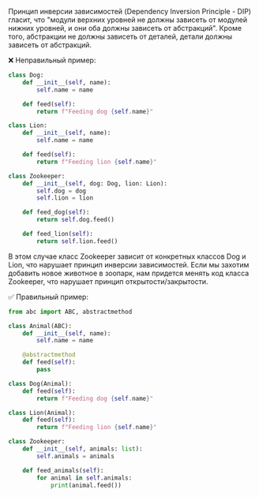 Принцип инверсии зависимостей (Dependency Inversion Principle - DIP) гласит, что "модули верхних уровней не должны зависеть от модулей нижних уровней, и они оба должны зависеть от абстракций". Кроме того, абстракции не должны зависеть от деталей, детали должны зависеть от абстракций.


❌ Неправильный пример:

```python
class Dog:
    def __init__(self, name):
        self.name = name

    def feed(self):
        return f"Feeding dog {self.name}"

class Lion:
    def __init__(self, name):
        self.name = name

    def feed(self):
        return f"Feeding lion {self.name}"

class Zookeeper:
    def __init__(self, dog: Dog, lion: Lion):
        self.dog = dog
        self.lion = lion

    def feed_dog(self):
        return self.dog.feed()

    def feed_lion(self):
        return self.lion.feed()
```

В этом случае класс Zookeeper зависит от конкретных классов Dog и Lion, что нарушает принцип инверсии зависимостей. Если мы захотим добавить новое животное в зоопарк, нам придется менять код класса Zookeeper, что нарушает принцип открытости/закрытости.


✅ Правильный пример:

```python
from abc import ABC, abstractmethod

class Animal(ABC):
    def __init__(self, name):
        self.name = name

    @abstractmethod
    def feed(self):
        pass

class Dog(Animal):
    def feed(self):
        return f"Feeding dog {self.name}"

class Lion(Animal):
    def feed(self):
        return f"Feeding lion {self.name}"

class Zookeeper:
    def __init__(self, animals: list):
        self.animals = animals

    def feed_animals(self):
        for animal in self.animals:
            print(animal.feed())
```